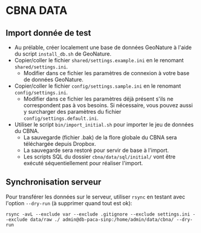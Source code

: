 # CBNA DATA

## Import donnée de test

* Au prélable, créer localement une base de données GeoNature à l'aide du script `install_db.sh` de GeoNature.
* Copier/coller le fichier `shared/settings.example.ini` en le renomant `shared/settings.ini`.
    * Modifier dans ce fichier les paramètres de connexion à votre base de données GeoNature.
* Copier/coller le fichier `config/settings.sample.ini` en le renomant `config/settings.ini`.
    * Modifier dans ce fichier les paramètres déjà présent s'ils ne correspondent pas à vos besoins. Si nécessaire, vous pouvez aussi y surcharger des paramètres du fichier  `config/settings.default.ini`.
* Utiliser le script `bin/import_initial.sh` pour importer le jeu de données du CBNA.
    * La sauvegarde (fichier .bak) de la flore globale du CBNA sera téléchargée depuis Dropbox.
    * La sauvegarde sera restoré pour servir de base à l'import.
    * Les scripts SQL du dossier `cbna/data/sql/initial/` vont être exécuté séquentiellement pour réaliser l'import.

## Synchronisation serveur

Pour transférer les données sur le serveur, utiliser `rsync` en testant avec l'option `--dry-run` (à supprimer quand tout est ok):

```
rsync -avL --exclude var --exclude .gitignore --exclude settings.ini --exclude data/raw ./ admin@db-paca-sinp:/home/admin/data/cbna/ --dry-run
```
